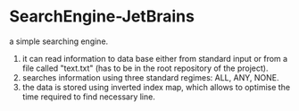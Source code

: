 # SearchEngine-JetBrains
a simple searching engine.
1) it can read information to data base either from standard input or from a file called "text.txt" (has to be in the root repository of the project).
2) searches information using three standard regimes: ALL, ANY, NONE.
3) the data is stored using inverted index map, which allows to optimise the time required to find necessary line.
